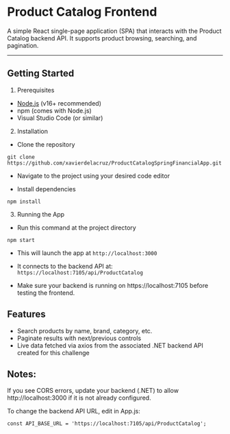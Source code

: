 
# Product Catalog Frontend
A simple React single-page application (SPA) that interacts with the Product Catalog backend API. It supports product browsing, searching, and pagination.

---

## Getting Started

1. Prerequisites
- [Node.js](https://nodejs.org/en/) (v16+ recommended)
- npm (comes with Node.js)
- Visual Studio Code (or similar)


2. Installation
- Clone the repository
```
git clone https://github.com/xavierdelacruz/ProductCatalogSpringFinancialApp.git
```
- Navigate to the project using your desired code editor

- Install dependencies
```
npm install
```

3. Running the App
- Run this command at the project directory
```
npm start
``` 
- This will launch the app at ```http://localhost:3000```

- It connects to the backend API at:
```https://localhost:7105/api/ProductCatalog```

- Make sure your backend is running on https://localhost:7105 before testing the frontend.

## Features
- Search products by name, brand, category, etc.
- Paginate results with next/previous controls
- Live data fetched via axios from the associated .NET backend API created for this challenge

## Notes:
If you see CORS errors, update your backend (.NET) to allow http://localhost:3000 if it is not already configured.

To change the backend API URL, edit in App.js:
```
const API_BASE_URL = 'https://localhost:7105/api/ProductCatalog';
```